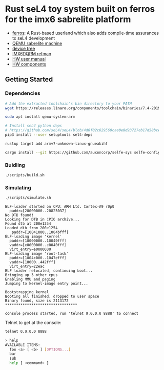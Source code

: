# Rust seL4 toy system built on ferros for the imx6 sabrelite platform

* [ferros](https://github.com/auxoncorp/ferros): A Rust-based userland which also adds compile-time assurances to seL4 development
* [QEMU sabrelite machine](https://qemu.readthedocs.io/en/latest/system/arm/sabrelite.html)
* [device tree](https://github.com/seL4/seL4/blob/4d0f02c029560cae0e8d93727eb17d58bcecc2ac/tools/dts/sabre.dts)
* [IMX6DQRM refman](http://cache.freescale.com/files/32bit/doc/ref_manual/IMX6DQRM.pdf)
* [HW user manual](https://boundarydevices.com/wp-content/uploads/2014/11/SABRE_Lite_Hardware_Manual_rev11.pdf)
* [HW components](https://boundarydevices.com/sabre_lite-revD.pdf)

## Getting Started

### Dependencies

```bash
# Add the extracted toolchain's bin directory to your PATH
wget https://releases.linaro.org/components/toolchain/binaries/7.4-2019.02/arm-linux-gnueabihf/gcc-linaro-7.4.1-2019.02-i686_arm-linux-gnueabihf.tar.xz

sudo apt install qemu-system-arm

# Install seL4 python deps
# https://github.com/seL4/seL4/blob/4d0f02c029560cae0e8d93727eb17d58bcecc2ac/tools/python-deps/setup.py
pip3 install --user setuptools sel4-deps

rustup target add armv7-unknown-linux-gnueabihf

cargo install --git https://github.com/auxoncorp/selfe-sys selfe-config --bin selfe --features bin --force
```

### Buidling

```bash
./scripts/build.sh
```

### Simulating

```bash
./scripts/simulate.sh
```

```text
ELF-loader started on CPU: ARM Ltd. Cortex-A9 r0p0
  paddr=[20000000..20825037]
No DTB found!
Looking for DTB in CPIO archive...
Found dtb at 200e1254
Loaded dtb from 200e1254
   paddr=[10041000..1004bfff]
ELF-loading image 'kernel'
  paddr=[10000000..10040fff]
  vaddr=[e0000000..e0040fff]
  virt_entry=e0000000
ELF-loading image 'root-task'
  paddr=[1004c000..1047efff]
  vaddr=[10000..442fff]
  virt_entry=22eac
ELF loader relocated, continuing boot...
Bringing up 3 other cpus
Enabling MMU and paging
Jumping to kernel-image entry point...

Bootstrapping kernel
Booting all finished, dropped to user space
Binary found, size is 2113172
*********************************

console process started, run 'telnet 0.0.0.0 8888' to connect
```

Telnet to get at the console:
```bash
telnet 0.0.0.0 8888

> help
AVAILABLE ITEMS:
  foo <a> [ <b> ] [OPTIONS...]
  bar
  sub
  help [ <command> ]
```
